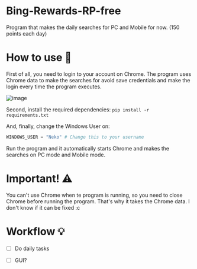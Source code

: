 # Bing-Rewards-RP-free
Program that makes the daily searches for PC and Mobile for now. (150 points each day)

# How to use 📝
First of all, you need to login to your account on Chrome. The program uses Chrome data to make the searches for avoid save credentials and make the login every time the program executes.

![image](https://user-images.githubusercontent.com/57575090/160806521-50ecacf6-cda4-4aaf-9a15-e9bd0f059bed.png)

Second, install the required dependencies: `pip install -r requirements.txt`

And, finally, change the Windows User on:
```py
WINDOWS_USER = "Neko" # Change this to your username
```

Run the program and it automatically starts Chrome and makes the searches on PC mode and Mobile mode.

# Important! ⚠️
You can't use Chrome when te program is running, so you need to close Chrome before running the program.
That's why it takes the Chrome data.
I don't know if it can be fixed :c

# Workflow 💡
- [ ] Do daily tasks
- [ ] GUI?


